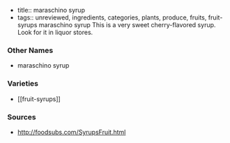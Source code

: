 - title:: maraschino syrup
- tags:: unreviewed, ingredients, categories, plants, produce, fruits, fruit-syrups
maraschino syrup This is a very sweet cherry-flavored syrup. Look for it in liquor stores.

### Other Names

* maraschino syrup

### Varieties

* [[fruit-syrups]]

### Sources
* http://foodsubs.com/SyrupsFruit.html
